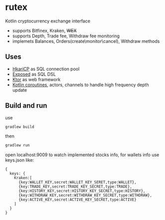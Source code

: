 # rutex 
Kotlin cryptocurrency exchange interface
* supports Bitfinex, Kraken, ~~WEX~~
* supports Depth, Trade fee, Withdraw fee monitoring
* implemets Balances, Orders(create\monitor\cancel), Withdraw methods

## Uses
* [HkariCP](https://github.com/brettwooldridge/HikariCP) as SQL connection pool
* [Exposed](https://github.com/JetBrains/Exposed) as SQL DSL
* [Ktor](https://github.com/ktorio/ktor) as web framework
* [Kotlin coroutines](https://github.com/Kotlin/kotlinx.coroutines), actors, channels to handle high frequency depth update

## Build and run
use
```gradle
gradlew build
```
then
```gradle
gradlew run
```
open localhost:9009 to watch implemented stocks info, for wallets info use keys.json like:
```
{
  keys: {
    Kraken:[
      {key:WALLET_KEY,secret:WALLET_KEY_SERET,type:WALLET},
      {key:TRADE_KEY,secret:TRADE_KEY_SECRET,type:TRADE},
      {key:HISTORY_KEY,secret:HISTORY_KEY_SECRET,type:HISTORY},
      {key:WITHDRAW_KEY,secret:WITHDRAW_KEY_SECRET,type:WITHDRAW},
      {key:ACTIVE_KEY,secret:ACTIVE_KEY_SECRET,type:ACTIVE}
    ]
  }
}
```

